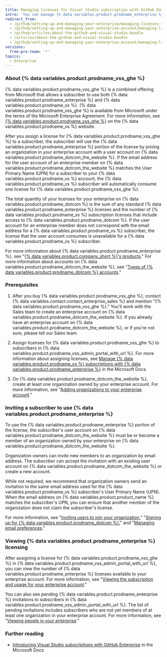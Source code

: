 ```yaml
---
title: Managing licenses for Visual Studio subscription with GitHub Enterprise
intro: 'You can manage {% data variables.product.prodname_enterprise %} licensing for {% data variables.product.prodname_vss_ghe %}.'
redirect_from:
  - /github/setting-up-and-managing-your-enterprise/managing-licenses-for-the-github-enterprise-and-visual-studio-bundle
  - /github/setting-up-and-managing-your-enterprise-account/managing-licenses-for-the-github-enterprise-and-visual-studio-bundle
  - /github/articles/about-the-github-and-visual-studio-bundle
  - /articles/about-the-github-and-visual-studio-bundle
  - /github/setting-up-and-managing-your-enterprise-account/managing-licenses-for-visual-studio-subscription-with-github-enterprise
versions:
  free-pro-team: '*'
topics:
  - Enterprise
---
```


### About {% data variables.product.prodname_vss_ghe %}

{% data variables.product.prodname_vss_ghe %} is a combined offering from Microsoft that allows a subscriber to use both {% data variables.product.prodname_enterprise %} and {% data variables.product.prodname_vs %}. {% data variables.product.prodname_vss_ghe %} is available from Microsoft under the terms of the Microsoft Enterprise Agreement. For more information, see [{% data variables.product.prodname_vss_ghe %}](https://visualstudio.microsoft.com/subscriptions/visual-studio-github/) on the {% data variables.product.prodname_vs %} website.

After you assign a license for {% data variables.product.prodname_vss_ghe %} to a subscriber, the subscriber will use the {% data variables.product.prodname_enterprise %} portion of the license by joining an organization in your enterprise account with a user account on {% data variables.product.prodname_dotcom_the_website %}. If the email address for the user account of an enterprise member on {% data variables.product.prodname_dotcom_the_website %} matches the User Primary Name (UPN) for a subscriber to your {% data variables.product.prodname_vs %} account, the {% data variables.product.prodname_vs %} subscriber will automatically consume one license for {% data variables.product.prodname_vss_ghe %}.

The total quantity of your licenses for your enterprise on {% data variables.product.prodname_dotcom %} is the sum of any standard {% data variables.product.prodname_enterprise %} licenses and the number of {% data variables.product.prodname_vs %} subscription licenses that include access to {% data variables.product.prodname_dotcom %}. If the user account for an enterprise member does not correspond with the email address for a {% data variables.product.prodname_vs %} subscriber, the license that the user account consumes is unavailable for a {% data variables.product.prodname_vs %} subscriber.

For more information about {% data variables.product.prodname_enterprise %}, see "[{% data variables.product.company_short %}'s products](/github/getting-started-with-github/githubs-products#github-enterprise)." For more information about accounts on {% data variables.product.prodname_dotcom_the_website %}, see "[Types of {% data variables.product.prodname_dotcom %} accounts](/github/getting-started-with-github/types-of-github-accounts)."

### Prerequisites

1. After you buy {% data variables.product.prodname_vss_ghe %}, contact {% data variables.contact.contact_enterprise_sales %} and mention "{% data variables.product.prodname_vss_ghe %}." You'll work with the Sales team to create an enterprise account on {% data variables.product.prodname_dotcom_the_website %}. If you already have an enterprise account on {% data variables.product.prodname_dotcom_the_website %}, or if you're not sure, please tell our Sales team.

2. Assign licenses for {% data variables.product.prodname_vss_ghe %} to subscribers in {% data variables.product.prodname_vss_admin_portal_with_url %}. For more information about assigning licenses, see [Manage {% data variables.product.prodname_vs %} subscriptions with {% data variables.product.prodname_enterprise %}](https://docs.microsoft.com/visualstudio/subscriptions/assign-github) in the Microsoft Docs.

3. On {% data variables.product.prodname_dotcom_the_website %}, create at least one organization owned by your enterprise account. For more information, see "[Adding organizations to your enterprise account](/github/setting-up-and-managing-your-enterprise/adding-organizations-to-your-enterprise-account)."

### Inviting a subscriber to use {% data variables.product.prodname_enterprise %}

To use the {% data variables.product.prodname_enterprise %} portion of the license, the subscriber's user account on {% data variables.product.prodname_dotcom_the_website %} must be or become a member of an organization owned by your enterprise on {% data variables.product.prodname_dotcom_the_website %}.

Organization owners can invite new members to an organization by email address. The subscriber can accept the invitation with an existing user account on {% data variables.product.prodname_dotcom_the_website %} or create a new account.

While not required, we recommend that organization owners send an invitation to the same email address used for the {% data variables.product.prodname_vs %} subscriber's User Primary Name (UPN). When the email address on {% data variables.product.product_name %} matches the subscriber's UPN, you can ensure that another member of the organization does not claim the subscriber's license.

For more information, see "[Inviting users to join your organization](/organizations/managing-membership-in-your-organization/inviting-users-to-join-your-organization)," "[Signing up for {% data variables.product.prodname_dotcom %}](/github/getting-started-with-github/signing-up-for-github)," and "[Managing email preferences](/github/setting-up-and-managing-your-github-user-account/managing-email-preferences)."

### Viewing {% data variables.product.prodname_enterprise %} licensing

After assigning a license for {% data variables.product.prodname_vss_ghe %} in {% data variables.product.prodname_vss_admin_portal_with_url %}, you can view the number of {% data variables.product.prodname_enterprise %} licenses available to your enterprise account. For more information, see "[Viewing the subscription and usage for your enterprise account](/github/setting-up-and-managing-your-enterprise/viewing-the-subscription-and-usage-for-your-enterprise-account)."

You can also see pending {% data variables.product.prodname_enterprise %} invitations to subscribers in {% data variables.product.prodname_vss_admin_portal_with_url %}. The list of pending invitations includes subscribers who are not yet members of at least one organization in your enterprise account. For more information, see "[Viewing people in your enterprise](/github/setting-up-and-managing-your-enterprise/viewing-people-in-your-enterprise#viewing-members-and-outside-collaborators)."

### Further reading

- [Introducing Visual Studio subscriptions with GitHub Enterprise](https://docs.microsoft.com/visualstudio/subscriptions/access-github) in the Microsoft Docs
